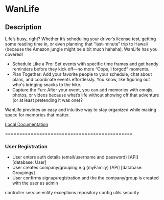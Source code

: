 # WanLife

## Description
Life’s busy, right? Whether it’s scheduling your driver’s license test, getting some reading time in, or even planning that “last-minute” trip to Hawaii (because the Amazon jungle might be a bit much hahaha), WanLife has you covered!

- Schedule Like a Pro: Set events with specific time frames and get handy reminders before they kick off—no more “Oops, I forgot!” moments.
- Plan Together: Add your favorite people to your schedule, chat about plans, and coordinate events effortlessly. You know, like figuring out who's bringing snacks to the hike.
- Capture the Fun: After your event, you can add memories with emojis, photos, or videos because what’s life without showing off that adventure (or at least pretending it was one)?

WanLife provides an easy and intuitive way to stay organized while making space for memories that matter.

[Local Documentation](http://172.17.144.16:9090/swagger-ui/index.html)

=============================================

### User Registration
- User enters auth details (email/username and password) [API] [database: User]
- User creates company/grouping e.g (myFamily) [API] [database: Groupings]
- User confirms signup/registration and the the company/group is created with the user as admin


controller
service
entity
exceptions
repository
config
utils
security